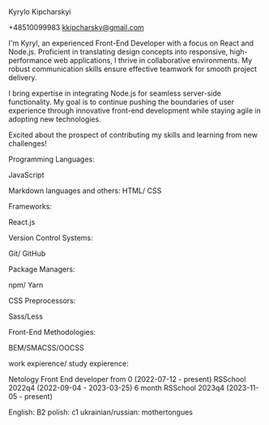 Kyrylo Kipcharskyi

+48510099983
kkipcharsky@gmail.com

I'm Kyryl, an experienced Front-End Developer with a focus on React and Node.js. Proficient in translating design concepts into responsive, high-performance web applications, I thrive in collaborative environments. My robust communication skills ensure effective teamwork for smooth project delivery.

I bring expertise in integrating Node.js for seamless server-side functionality. My goal is to continue pushing the boundaries of user experience through innovative front-end development while staying agile in adopting new technologies.

Excited about the prospect of contributing my skills and learning from new challenges!

Programming Languages:

JavaScript

Markdown languages and others: 
HTML/ CSS

Frameworks:

React.js

Version Control Systems:

Git/ GitHub

Package Managers:

npm/ Yarn

CSS Preprocessors:

Sass/Less

Front-End Methodologies:

BEM/SMACSS/OOCSS 

work expierence/ study expierence:

Netology Front End developer from 0 (2022-07-12 - present)
RSSchool 2022q4 (2022-09-04 - 2023-03-25) 6 month
RSSchool 2023q4 (2023-11-05 - present)	

English: B2
polish: c1
ukrainian/russian: mothertongues
 